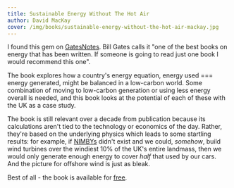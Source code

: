```yaml
---
title: Sustainable Energy Without The Hot Air
author: David MacKay
cover: /img/books/sustainable-energy-without-the-hot-air-mackay.jpg
---
```


I found this gem on [GatesNotes](http://www.gatesnotes.com). Bill Gates calls it "one of the best books on energy that has been written. If someone is going to read just one book I would recommend this one".
 
The book explores how a country's energy equation, energy used === energy generated, might be balanced in a low-carbon world. Some combination of moving to low-carbon generation or using less energy overall is needed, and this book looks at the potential of each of these with the UK as a case study.

The book is still relevant over a decade from publication because its calculations aren't tied to the technology or economics of the day. Rather, they're based on the underlying physics which leads to some startling results: for example, if [NIMBYs](https://en.wikipedia.org/wiki/NIMBY) didn't exist and we could, *somehow*, build wind turbines over the windiest 10% of the UK's entire landmass, then we would only generate enough energy to cover *half* that used by our cars. And the picture for offshore wind is just as bleak.

Best of all - the book is available for [free](https://www.withouthotair.com/).